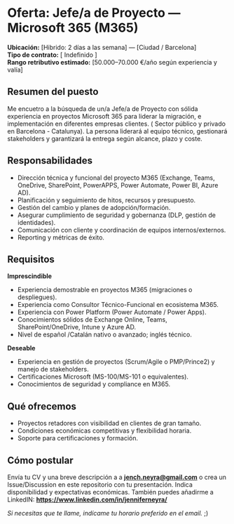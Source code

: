 # Oferta: Jefe/a de Proyecto — Microsoft 365 (M365)

**Ubicación:** [Hibrido: 2 días a las semana] — [Ciudad / Barcelona]  
**Tipo de contrato:** [ Indefinido ]  
**Rango retributivo estimado:** [50.000–70.000 €/año según experiencia y valía]

## Resumen del puesto
Me encuetro a la búsqueda de un/a Jefe/a de Proyecto con sólida experiencia en proyectos Microsoft 365 para liderar la migración, e implementación en diferentes empresas clientes. ( Sector público y privado en Barcelona - Catalunya). La persona liderará al equipo técnico, gestionará stakeholders y garantizará la entrega según alcance, plazo y coste.

## Responsabilidades
- Dirección técnica y funcional del proyecto M365 (Exchange, Teams, OneDrive, SharePoint, PowerAPPS, Power Automate, Power BI, Azure AD).
- Planificación y seguimiento de hitos, recursos y presupuesto.
- Gestión del cambio y planes de adopción/formación.
- Asegurar cumplimiento de seguridad y gobernanza (DLP, gestión de identidades).
- Comunicación con cliente y coordinación de equipos internos/externos.
- Reporting y métricas de éxito.

## Requisitos
**Imprescindible**
- Experiencia demostrable en proyectos M365 (migraciones o despliegues).
- Experiencia como Consultor Técnico-Funcional en ecosistema M365.
- Experiencia con Power Platform (Power Automate / Power Apps).
- Conocimientos sólidos de Exchange Online, Teams, SharePoint/OneDrive, Intune y Azure AD.  
- Nivel de español /Catalán nativo o avanzado; inglés técnico.

**Deseable**
- Experiencia en gestión de proyectos (Scrum/Agile o PMP/Prince2) y manejo de stakeholders.
- Certificaciones Microsoft (MS-100/MS-101 o equivalentes).
- Conocimientos de seguridad y compliance en M365.

## Qué ofrecemos
- Proyectos retadores con visibilidad en clientes de gran tamaño.  
- Condiciones económicas competitivas y flexibilidad horaria.  
- Soporte para certificaciones y formación.

## Cómo postular
Envía tu CV y una breve descripción a a **jench.neyra@gmail.com** o crea un Issue/Discussion en este repositorio con tu presentación. Indica disponibilidad y expectativas económicas.
También puedes añadirme a LinkedIN: **https://www.linkedin.com/in/jenniferneyra/**

*Si necesitas que te llame, indícame tu horario preferido en el email.* ;) 
